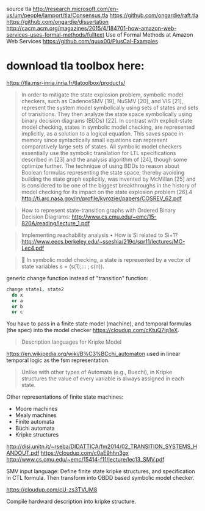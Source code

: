 
source tla
  http://research.microsoft.com/en-us/um/people/lamport/tla/Consensus.tla
  https://github.com/ongardie/raft.tla
  https://github.com/ongardie/dissertation
  http://cacm.acm.org/magazines/2015/4/184701-how-amazon-web-services-uses-formal-methods/fulltext
  Use of Formal Methods at Amazon Web Services
  https://github.com/quux00/PlusCal-Examples
  # download tla toolbox here:
  https://tla.msr-inria.inria.fr/tlatoolbox/products/

> In order to mitigate the state explosion problem, symbolic
model checkers, such as CadenceSMV [19], NuSMV [20], and
VIS [21], represent the system model symbolically using
sets of states and sets of transitions. They then analyze
the state space symbolically using binary decision diagrams
(BDDs) [22]. In contrast with explicit-state model checking,
states in symbolic model checking, are represented implicitly,
as a solution to a logical equation. This saves space in
memory since syntactically small equations can represent
comparatively large sets of states. All symbolic model
checkers essentially use the symbolic translation for LTL
specifications described in [23] and the analysis algorithm
of [24], though some optimize further. The technique of using
BDDs to reason about Boolean formulas representing the state
space, thereby avoiding building the state graph explicitly,
was invented by McMillan [25] and is considered to be one
of the biggest breakthroughs in the history of model checking
for its impact on the state explosion problem [26].4
http://ti.arc.nasa.gov/m/profile/kyrozier/papers/COSREV_62.pdf

> How to represent state-transition graphs with Ordered Binary Decision Diagrams:
http://www.cs.cmu.edu/~emc/15-820A/reading/lecture_1.pdf

> Implementing reachability analysis
• How is Si related to Si+1?
http://www.eecs.berkeley.edu/~sseshia/219c/spr11/lectures/MC-Lec4.pdf

>  In symbolic model checking, a state is represented by a vector of state variables
s
= (s(1);::: ; s(n)).

generic change function instead of "transition" function:

```coffee
change state1, state2
  do x
  or a
  or b
  or c
```

You have to pass in a finite state model (machine), and temporal formulas (the spec) into the model checker https://cloudup.com/cKtuQ7lq1eX.

> Description languages for Kripke Model

https://en.wikipedia.org/wiki/B%C3%BCchi_automaton used in linear temporal logic as the fsm representation.

> Unlike with other types of Automata (e.g., Buechi), in Kripke structures
the value of every variable is always assigned in each state.

Other representations of finite state machines:

- Moore machines
- Mealy machines
- Finite automata
- Büchi automata
- Kripke structures

http://disi.unitn.it/~rseba/DIDATTICA/fm2014/02_TRANSITION_SYSTEMS_HANDOUT.pdf
https://cloudup.com/c0aE9hhn3gx
http://www.cs.cmu.edu/~emc/15414-f11/lecture/lec13_SMV.pdf

SMV input language: Define finite state kripke structures, and specification in CTL formula. Then transform into OBDD based symbolic model checker.

https://cloudup.com/cU-zs3TVUM8

Compile hardward description into kripke structure.
